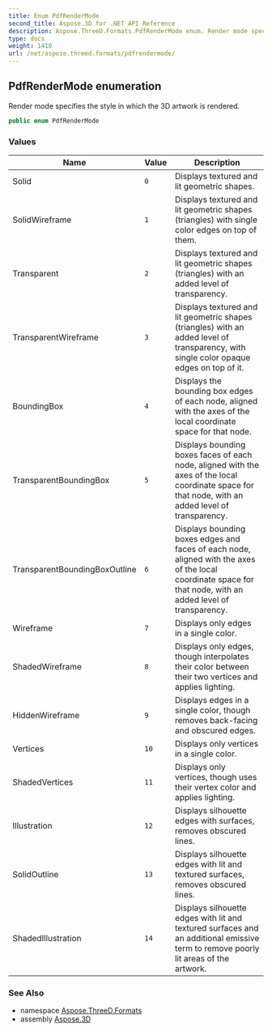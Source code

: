 ```yaml
---
title: Enum PdfRenderMode
second_title: Aspose.3D for .NET API Reference
description: Aspose.ThreeD.Formats.PdfRenderMode enum. Render mode specifies the style in which the 3D artwork is rendered
type: docs
weight: 1410
url: /net/aspose.threed.formats/pdfrendermode/
---
```

## PdfRenderMode enumeration

Render mode specifies the style in which the 3D artwork is rendered.

```csharp
public enum PdfRenderMode
```

### Values

| Name | Value | Description |
| --- | --- | --- |
| Solid | `0` | Displays textured and lit geometric shapes. |
| SolidWireframe | `1` | Displays textured and lit geometric shapes (triangles) with single color edges on top of them. |
| Transparent | `2` | Displays textured and lit geometric shapes (triangles) with an added level of transparency. |
| TransparentWireframe | `3` | Displays textured and lit geometric shapes (triangles) with an added level of transparency, with single color opaque edges on top of it. |
| BoundingBox | `4` | Displays the bounding box edges of each node, aligned with the axes of the local coordinate space for that node. |
| TransparentBoundingBox | `5` | Displays bounding boxes faces of each node, aligned with the axes of the local coordinate space for that node, with an added level of transparency. |
| TransparentBoundingBoxOutline | `6` | Displays bounding boxes edges and faces of each node, aligned with the axes of the local coordinate space for that node, with an added level of transparency. |
| Wireframe | `7` | Displays only edges in a single color. |
| ShadedWireframe | `8` | Displays only edges, though interpolates their color between their two vertices and applies lighting. |
| HiddenWireframe | `9` | Displays edges in a single color, though removes back-facing and obscured edges. |
| Vertices | `10` | Displays only vertices in a single color. |
| ShadedVertices | `11` | Displays only vertices, though uses their vertex color and applies lighting. |
| Illustration | `12` | Displays silhouette edges with surfaces, removes obscured lines. |
| SolidOutline | `13` | Displays silhouette edges with lit and textured surfaces, removes obscured lines. |
| ShadedIllustration | `14` | Displays silhouette edges with lit and textured surfaces and an additional emissive term to remove poorly lit areas of the artwork. |

### See Also

* namespace [Aspose.ThreeD.Formats](../../aspose.threed.formats/)
* assembly [Aspose.3D](../../)


